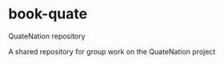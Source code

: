 # book-quate
QuateNation repository

A shared repository for group work on the QuateNation project 
